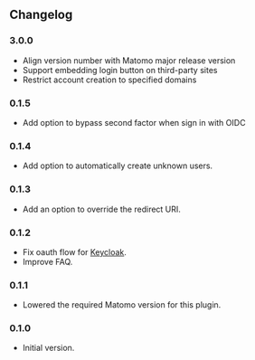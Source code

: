 ## Changelog

### 3.0.0
* Align version number with Matomo major release version
* Support embedding login button on third-party sites
* Restrict account creation to specified domains

### 0.1.5
* Add option to bypass second factor when sign in with OIDC

### 0.1.4

* Add option to automatically create unknown users.

### 0.1.3

* Add an option to override the redirect URI.

### 0.1.2

* Fix oauth flow for [Keycloak](https://github.com/keycloak/keycloak).
* Improve FAQ.

### 0.1.1

* Lowered the required Matomo version for this plugin.

### 0.1.0

* Initial version.
